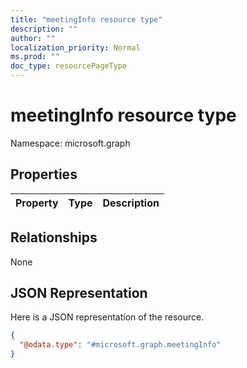 ```yaml
---
title: "meetingInfo resource type"
description: ""
author: ""
localization_priority: Normal
ms.prod: ""
doc_type: resourcePageType
---
```


# meetingInfo resource type


Namespace: microsoft.graph



## Properties
|Property|Type|Description|
|:---|:---|:---|

## Relationships
None

## JSON Representation
Here is a JSON representation of the resource.
<!-- {
  "blockType": "resource",
  "@odata.type": "microsoft.graph.meetingInfo"
}
-->
``` json
{
  "@odata.type": "#microsoft.graph.meetingInfo"
}
```

